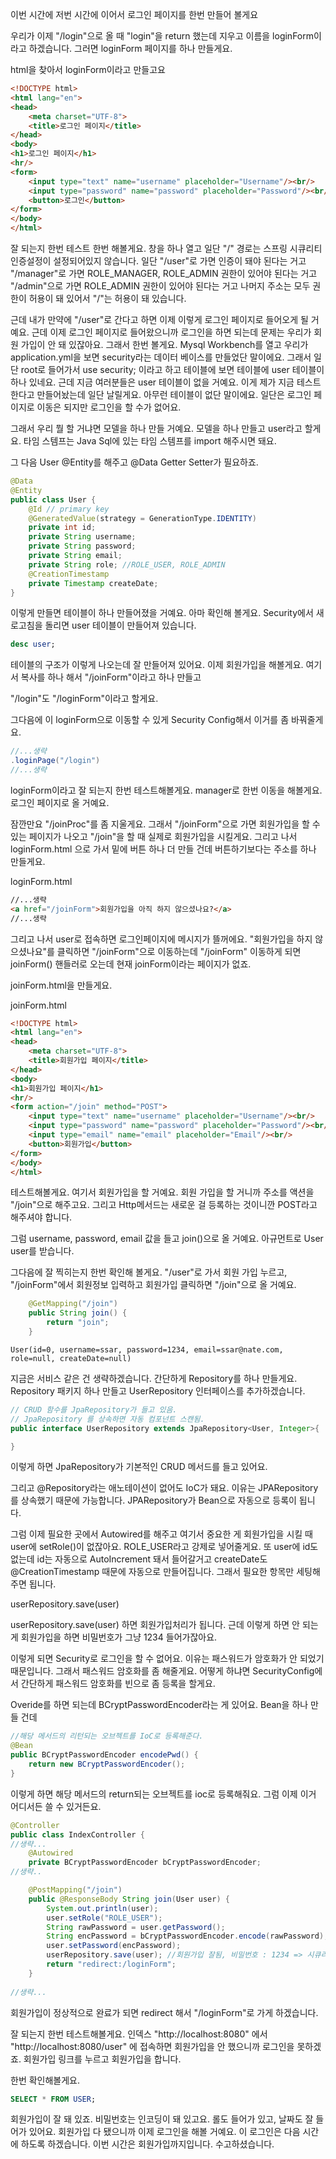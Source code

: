 이번 시간에 저번 시간에 이어서 로그인 페이지를 한번 만들어 볼게요

우리가 이제 "/login"으로 올 때 "login"을 return 했는데 지우고 이름을 loginForm이라고 하겠습니다. 
그러면 loginForm 페이지를 하나 만들게요.

html을 찾아서 loginForm이라고 만들고요

```HTML
<!DOCTYPE html>
<html lang="en">
<head>
    <meta charset="UTF-8">
    <title>로그인 페이지</title>
</head>
<body>
<h1>로그인 페이지</h1>
<hr/>
<form>
    <input type="text" name="username" placeholder="Username"/><br/>
    <input type="password" name="password" placeholder="Password"/><br/>
    <button>로그인</button>
</form>
</body>
</html>
```
잘 되는지 한번 테스트 한번 해볼게요. 창을 하나 열고 일단 "/" 경로는 스프링 시큐리티 인증설정이 설정되어있지 않습니다. 일단 "/user"로 가면 인증이 돼야 된다는 거고 "/manager"로 가면 ROLE_MANAGER, ROLE_ADMIN 권한이 있어야 된다는 거고 "/admin"으로 가면 ROLE_ADMIN 권한이 있어야 된다는 거고 나머지 주소는 모두 권한이 허용이 돼 있어서 "/"는 허용이 돼 있습니다. 

근데 내가 만약에 "/user"로 간다고 하면 이제 이렇게 로그인 페이지로 들어오게 될 거예요. 
근데 이제 로그인 페이지로 들어왔으니까 로그인을 하면 되는데 문제는 우리가 회원 가입이 안 돼 있잖아요. 
그래서 한번 볼게요. Mysql Workbench를 열고 우리가 application.yml을 보면 security라는 데이터 베이스를 만들었단 말이에요. 
그래서 일단 root로 들어가서 use security; 이라고 하고 테이블에 보면 테이블에 user 테이블이 하나 있네요. 
근데 지금 여러분들은 user 테이블이 없을 거예요. 이게 제가 지금 테스트한다고 만들어놨는데 일단 날릴게요.
아무런 테이블이 없단 말이에요. 일단은 로그인 페이지로 이동은 되지만 로그인을 할 수가 없어요. 

그래서 우리 뭘 할 거냐면 모델을 하나 만들 거예요. 모델을 하나 만들고 user라고 할게요.
타임 스템프는 Java Sql에 있는 타임 스템프를 import 해주시면 돼요.

그 다음 User @Entity를 해주고 @Data Getter Setter가 필요하죠.

```Java
@Data
@Entity
public class User {
	@Id // primary key
	@GeneratedValue(strategy = GenerationType.IDENTITY)
	private int id;
	private String username;
	private String password;
	private String email;
	private String role; //ROLE_USER, ROLE_ADMIN
	@CreationTimestamp
	private Timestamp createDate;
}
```
이렇게 만들면 테이블이 하나 만들어졌을 거예요. 
아마 확인해 볼게요. Security에서 새로고침을 돌리면 user 테이블이 만들어져 있습니다.

```SQL
desc user;
```

테이블의 구조가 이렇게 나오는데 잘 만들어져 있어요. 
이제 회원가입을 해볼게요.
여기서 복사를 하나 해서 "/joinForm"이라고 하나 만들고

"/login"도 "/loginForm"이라고 할게요.

그다음에 이 loginForm으로 이동할 수 있게 Security Config해서 이거를 좀 바꿔줄게요.

```Java
//...생략
.loginPage("/login")
//...생략
```			

loginForm이라고 잘 되는지 한번 테스트해볼게요.
manager로 한번 이동을 해볼게요.
로그인 페이지로 올 거예요.

잠깐만요 "/joinProc"를 좀 지울게요. 그래서 "/joinForm"으로 가면 회원가입을 할 수 있는 페이지가 나오고 "/join"을 할 때 실제로 회원가입을 시킬게요. 
그리고 나서 loginForm.html 으로 가서 밑에 버튼 하나 더 만들 건데 버튼하기보다는 주소를 하나 만들게요.

loginForm.html
```HTML
//...생략
<a href="/joinForm">회원가입을 아직 하지 않으셨나요?</a>
//...생략
```
그리고 나서 user로 접속하면 로그인페이지에 메시지가 뜰꺼에요.
"회원가입을 하지 않으셨나요"를 클릭하면 "/joinForm"으로 이동하는데 "/joinForm" 이동하게 되면 joinForm() 핸들러로 오는데 현재 joinForm이라는 페이지가 없죠. 

joinForm.html을 만들게요. 

joinForm.html
```HTML
<!DOCTYPE html>
<html lang="en">
<head>
    <meta charset="UTF-8">
    <title>회원가입 페이지</title>
</head>
<body>
<h1>회원가입 페이지</h1>
<hr/>
<form action="/join" method="POST">
    <input type="text" name="username" placeholder="Username"/><br/>
    <input type="password" name="password" placeholder="Password"/><br/>
    <input type="email" name="email" placeholder="Email"/><br/>
    <button>회원가입</button>
</form>
</body>
</html>
```

테스트해볼게요. 여기서 회원가입을 할 거예요.
회원 가입을 할 거니까 주소를 액션을 "/join"으로 해주고요. 그리고 Http메서드는 새로운 걸 등록하는 것이니깐 POST라고 해주셔야 합니다. 

그럼 username, password, email 값을 들고 join()으로 올 거예요. 
아규먼트로 User user를 받습니다. 

그다음에 잘 찍히는지 한번 확인해 볼게요. "/user"로 가서 회원 가입 누르고, "/joinForm"에서 회원정보 입력하고 회원가입 클릭하면 "/join"으로 올 거예요.

```Java	
    @GetMapping("/join")
	public String join() {
		return "join";
	}
```
```CONSOLE
User(id=0, username=ssar, password=1234, email=ssar@nate.com, role=null, createDate=null)
```

지금은 서비스 같은 건 생략하겠습니다. 간단하게 Repository를 하나 만들게요. Repository 패키지 하나 만들고 UserRepository 인터페이스를 추가하겠습니다. 

```Java
// CRUD 함수를 JpaRepository가 들고 있음.
// JpaRepository 를 상속하면 자동 컴포넌트 스캔됨.
public interface UserRepository extends JpaRepository<User, Integer>{

}
```

이렇게 하면 JpaRepository가 기본적인 CRUD 메서드를 들고 있어요.

그리고 @Repository라는 애노테이션이 없어도 IoC가 돼요. 이유는 JPARepository를 상속했기 때문에 가능합니다. JPARepository가 Bean으로 자동으로 등록이 됩니다.

그럼 이제 필요한 곳에서 Autowired를 해주고 여기서 중요한 게 회원가입을 시킬 때 user에 setRole()이 없잖아요. ROLE_USER라고 강제로 넣어줄게요. 또 user에 id도 없는데 id는 자동으로 
AutoIncrement 돼서 들어갈거고 createDate도 @CreationTimestamp 때문에 자동으로 만들어집니다. 
그래서 필요한 항목만 세팅해주면 됩니다. 

userRepository.save(user) 

userRepository.save(user) 하면 회원가입처리가 됩니다. 
근데 이렇게 하면 안 되는게 회원가입을 하면 비밀번호가 그냥 1234 들어가잖아요.
 
이렇게 되면 Security로 로그인을 할 수 없어요. 이유는 패스워드가 암호화가 안 되었기 때문입니다. 
그래서 패스워드 암호화를 좀 해줄게요. 
어떻게 하냐면 SecurityConfig에서 간단하게 패스워드 암호화를 빈으로 좀 등록을 할게요.

Overide를 하면 되는데 BCryptPasswordEncoder라는 게 있어요. 
Bean을 하나 만들 건데 

```Java
//해당 메서드의 리턴되는 오브젝트를 IoC로 등록해준다.
@Bean
public BCryptPasswordEncoder encodePwd() {
    return new BCryptPasswordEncoder();
}
```

이렇게 하면 해당 메서드의 return되는 오브젝트를 ioc로 등록해줘요. 
그럼 이제 이거 어디서든 쓸 수 있거든요. 

```JAVA
@Controller
public class IndexController {
//생략...
	@Autowired
	private BCryptPasswordEncoder bCryptPasswordEncoder;
//생략..

	@PostMapping("/join")
	public @ResponseBody String join(User user) {
		System.out.println(user);
		user.setRole("ROLE_USER");
		String rawPassword = user.getPassword();
		String encPassword = bCryptPasswordEncoder.encode(rawPassword);
		user.setPassword(encPassword);
		userRepository.save(user); //회원가입 잘됨, 비밀번호 : 1234 => 시큐리티 로그인 할 수없다. 이유는 패스워드가 암호화가 안되었으므로.
		return "redirect:/loginForm";
	}	
	
//생략...
```

회원가입이 정상적으로 완료가 되면 redirect 해서 "/loginForm"로 가게 하겠습니다. 

잘 되는지 한번 테스트해볼게요.
인덱스 "http://localhost:8080" 에서 "http://localhost:8080/user" 에 접속하면 회원가입을 안 했으니까 로그인을 못하겠죠. 회원가입 링크를 누르고 회원가입을 합니다. 

한번 확인해볼게요.

```SQL
SELECT * FROM USER;
```
 
회원가입이 잘 돼 있죠. 비밀번호는 인코딩이 돼 있고요. 롤도 들어가 있고, 날짜도 잘 들어가 있어요. 
회원가입 다 됐으니까 이제 로그인을 해볼 거예요. 
이 로그인은 다음 시간에 하도록 하겠습니다. 
이번 시간은 회원가입까지입니다. 수고하셨습니다.
